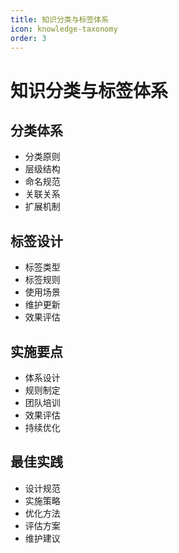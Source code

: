 ```yaml
---
title: 知识分类与标签体系
icon: knowledge-taxonomy
order: 3
---
```


# 知识分类与标签体系

## 分类体系
- 分类原则
- 层级结构
- 命名规范
- 关联关系
- 扩展机制

## 标签设计
- 标签类型
- 标签规则
- 使用场景
- 维护更新
- 效果评估

## 实施要点
- 体系设计
- 规则制定
- 团队培训
- 效果评估
- 持续优化

## 最佳实践
- 设计规范
- 实施策略
- 优化方法
- 评估方案
- 维护建议
